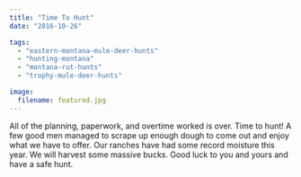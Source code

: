 ```yaml
---
title: "Time To Hunt"
date: "2016-10-26"

tags:
  - "eastern-montana-mule-deer-hunts"
  - "hunting-montana"
  - "montana-rut-hunts"
  - "trophy-mule-deer-hunts"

image:
  filename: featured.jpg
---
```


All of the planning, paperwork, and overtime worked is over. Time to hunt! A few good men managed to scrape up enough dough to come out and enjoy what we have to offer. Our ranches have had some record moisture this year. We will harvest some massive bucks. Good luck to you and yours and have a safe hunt.
